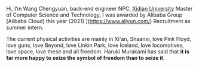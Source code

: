 Hi, I’m Wang Chengyuan, back-end engineer NPC, [Xidian University](https://www.xidian.edu.cn/) Master of Computer Science and Technology, I was awarded by Alibaba Group [Alibaba Cloud] this year (2021) ](https://www.aliyun.com/) Recruitment as summer intern.

The current physical activities are mainly in Xi'an, Shaanxi, love Pink Floyd, love guns, love Beyond, love Linkin Park, love Iceland, love locomotives, love space, love these and all freedom. Haruki Murakami has said that **it is far more happy to seize the symbol of freedom than to seize it**.